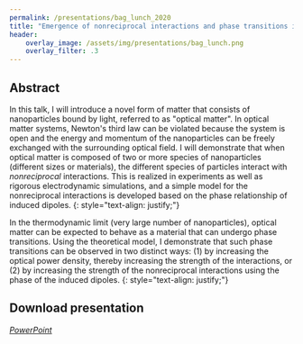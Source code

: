 ```yaml
---
permalink: /presentations/bag_lunch_2020
title: "Emergence of nonreciprocal interactions and phase transitions in optically assembled nanomaterials"
header:
    overlay_image: /assets/img/presentations/bag_lunch.png
    overlay_filter: .3
---
```


## Abstract
In this talk, I will introduce a novel form of matter that consists of nanoparticles bound by light, referred to as "optical matter".
In optical matter systems, Newton's third law can be violated because the system is open and the energy and momentum of the nanoparticles can be freely exchanged with the surrounding optical field.
I will demonstrate that when optical matter is composed of two or more species of nanoparticles (different sizes or materials), the different species of particles interact with _nonreciprocal_ interactions.
This is realized in experiments as well as rigorous electrodynamic simulations, and a simple model for the nonreciprocal interactions is developed based on the phase relationship of induced dipoles.
{: style="text-align: justify;"}

In the thermodynamic limit (very large number of nanoparticles), optical matter can be expected to behave as a material that can undergo phase transitions.
Using the theoretical model, I demonstrate that such phase transitions can be observed in two distinct ways: (1) by increasing the optical power density, thereby increasing the strength of the interactions, or (2) by increasing the strength of the nonreciprocal interactions using the phase of the induced dipoles.
{: style="text-align: justify;"}

## Download presentation
[<i class="far fa-file-powerpoint"> PowerPoint</i>](https://jparker.nyc3.digitaloceanspaces.com/presentations/bag_lunch_2020.pptx)

